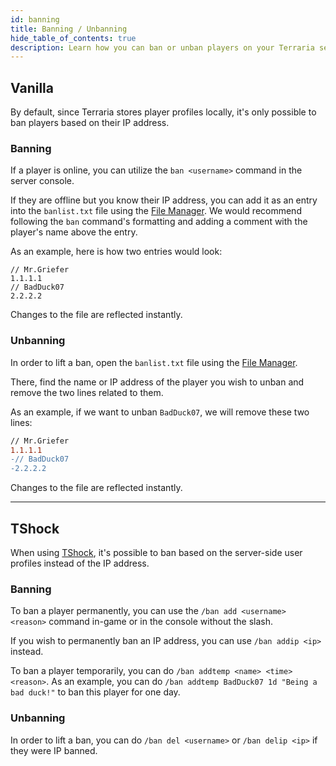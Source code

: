 ```yaml
---
id: banning
title: Banning / Unbanning
hide_table_of_contents: true
description: Learn how you can ban or unban players on your Terraria server!
---
```


## Vanilla

By default, since Terraria stores player profiles locally, it's only possible to ban players based on their IP address.

### Banning

If a player is online, you can utilize the `ban <username>` command in the server console.

If they are offline but you know their IP address, you can add it as an entry into the `banlist.txt` file using
the [File Manager](/using_the_panel/file-manager-controls.md). We would recommend following the `ban` command's
formatting and adding a comment with the player's name above the entry.

As an example, here is how two entries would look:

```
// Mr.Griefer
1.1.1.1
// BadDuck07
2.2.2.2
```

Changes to the file are reflected instantly.

### Unbanning

In order to lift a ban, open the `banlist.txt` file using the [File Manager](/using_the_panel/file-manager-controls.md).

There, find the name or IP address of the player you wish to unban and remove the two lines related to them.

As an example, if we want to unban `BadDuck07`, we will remove these two lines:

```diff
// Mr.Griefer
1.1.1.1
-// BadDuck07
-2.2.2.2
```

Changes to the file are reflected instantly.

---

## TShock

When using [TShock](./tshock/overview.md), it's possible to ban based on the server-side user profiles instead of the
IP address.

### Banning

To ban a player permanently, you can use the `/ban add <username> <reason>` command in-game or in the console without
the slash.

If you wish to permanently ban an IP address, you can use `/ban addip <ip>` instead.

To ban a player temporarily, you can do `/ban addtemp <name> <time> <reason>`.
As an example, you can do `/ban addtemp BadDuck07 1d "Being a bad duck!"` to ban this player for one day.

### Unbanning

In order to lift a ban, you can do `/ban del <username>` or `/ban delip <ip>` if they were IP banned.

